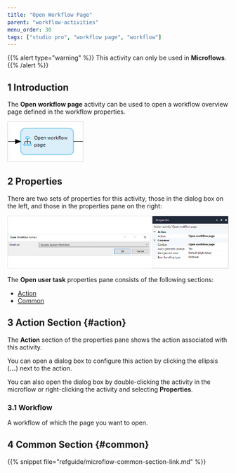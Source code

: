 ```yaml
---
title: "Open Workflow Page"
parent: "workflow-activities"
menu_order: 30
tags: ["studio pro", "workflow page", "workflow"]
---
```


{{% alert type="warning" %}}
This activity can only be used in **Microflows**.
{{% /alert %}}

## 1 Introduction

The **Open workflow page** activity can be used to open a workflow overview page defined in the workflow properties. 

![Open Workflow Page](attachments/open-workflow-page/open-workflow-page.jpg)

## 2 Properties

There are two sets of properties for this activity, those in the dialog box on the left, and those in the properties pane on the right:

![Open Workflow Page Properties](attachments/open-workflow-page/open-workflow-page-properties.jpg)

The **Open user task** properties pane consists of the following sections:

* [Action](#action)
* [Common](#common)

## 3 Action Section {#action}

The **Action** section of the properties pane shows the action associated with this activity.

You can open a dialog box to configure this action by clicking the ellipsis (**…**) next to the action.

You can also open the dialog box by double-clicking the activity in the microflow or right-clicking the activity and selecting **Properties**.

### 3.1 Workflow

A workflow of which the page you want to open.

## 4 Common Section {#common}

{{% snippet file="refguide/microflow-common-section-link.md" %}}